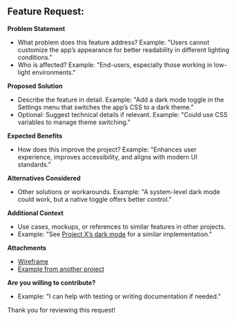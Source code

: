 ## Feature Request: <Short Title>

**Problem Statement**
- What problem does this feature address? Example: "Users cannot customize the app’s appearance for better readability in different lighting conditions."
- Who is affected? Example: "End-users, especially those working in low-light environments."

**Proposed Solution**
- Describe the feature in detail. Example: "Add a dark mode toggle in the Settings menu that switches the app’s CSS to a dark theme."
- Optional: Suggest technical details if relevant. Example: "Could use CSS variables to manage theme switching."

**Expected Benefits**
- How does this improve the project? Example: "Enhances user experience, improves accessibility, and aligns with modern UI standards."

**Alternatives Considered**
- Other solutions or workarounds. Example: "A system-level dark mode could work, but a native toggle offers better control."

**Additional Context**
- Use cases, mockups, or references to similar features in other projects.
- Example: "See [Project X’s dark mode](link-to-example) for a similar implementation."

**Attachments**
- [Wireframe](attachment://dark-mode-wireframe.png)
- [Example from another project](attachment://example-screenshot.png)

**Are you willing to contribute?**
- Example: "I can help with testing or writing documentation if needed."

Thank you for reviewing this request!